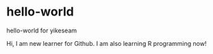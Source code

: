 # hello-world
hello-world for yikeseam


Hi, I am new learner for Github. 
I am also learning R programming now!
